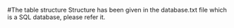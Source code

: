 #The table structure Structure has been given in the database.txt file which is a SQL database, please refer it.
